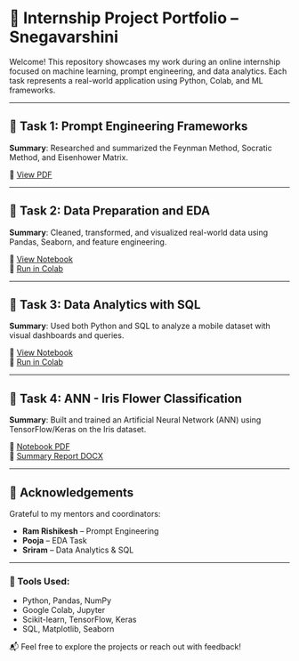 # 🌟 Internship Project Portfolio – Snegavarshini

Welcome! This repository showcases my work during an online internship focused on machine learning, prompt engineering, and data analytics. Each task represents a real-world application using Python, Colab, and ML frameworks.

---

## 🔹 Task 1: Prompt Engineering Frameworks

**Summary**: Researched and summarized the Feynman Method, Socratic Method, and Eisenhower Matrix.

📄 [View PDF](./Snegavarshini_Assignment1.pdf)

---

## 🔹 Task 2: Data Preparation and EDA

**Summary**: Cleaned, transformed, and visualized real-world data using Pandas, Seaborn, and feature engineering.

📓 [View Notebook](./Task2_EDA_Snegavarshini.ipynb)  
🔗 [Run in Colab](https://colab.research.google.com/drive/1eABj2bdGqumNX4zApeHlA4PXab5QhruL)

---

## 🔹 Task 3: Data Analytics with SQL

**Summary**: Used both Python and SQL to analyze a mobile dataset with visual dashboards and queries.

📓 [View Notebook](./Task3_DataAnalytics_Snegavarshini.ipynb)  
🔗 [Run in Colab](https://colab.research.google.com/drive/1ua8WZy_SoDh-Hw0jJGupvWgSAwxTSqIe)

---

## 🔹 Task 4: ANN - Iris Flower Classification

**Summary**: Built and trained an Artificial Neural Network (ANN) using TensorFlow/Keras on the Iris dataset.

📄 [Notebook PDF](./ANN_Task_Snegavarshini.pdf)  
📄 [Summary Report DOCX](./ANN_Task_Snegavarshini_SummaryReport.docx)

---

## 🙏 Acknowledgements

Grateful to my mentors and coordinators:
- **Ram Rishikesh** – Prompt Engineering
- **Pooja** – EDA Task
- **Sriram** – Data Analytics & SQL

---

### 🧠 Tools Used:
- Python, Pandas, NumPy
- Google Colab, Jupyter
- Scikit-learn, TensorFlow, Keras
- SQL, Matplotlib, Seaborn

📬 Feel free to explore the projects or reach out with feedback!


